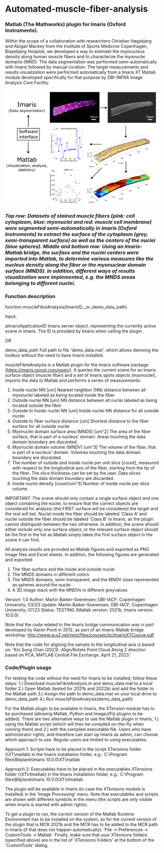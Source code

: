 #  Automated-muscle-fiber-analysis
### Matlab (The Mathworks) plugin for Imaris (Oxford Instruments).
Within the scope of a collaboration with researchers Christian Høgsbjerg and Abigail Mackey from the Institute of Sports Medicine Copenhagen, Bispebjerg Hospital, we developed a way to estimate the myonucleus density along human muscle fibers and to characterize the myonuclei domains (MND). The data segmentation was performed semi-automatically with Imaris followed by manual curation. The target measurements and results visualization were performed automatically from a Imaris XT Matlab module developed specifically for that purpose by DBI-INFRA Image Analysis Core Facility. 

![Analysis workflow demo](demo_process__230504.png)
### *Top row: Datasets of stained muscle fibers (pink: cell cytoplasm, blue: myonuclei and red: muscle cell membrane) were segmented semi-automatically in Imaris (Oxford Instruments) to extract the surface of the cytoplasm (grey, semi-transparent surface) as well as the centers of the nuclei (blue spheres). Middle and bottom row: Using an Imaris-Matlab bridge, the surface and the nuclei centers were imported into Matlab, to determine various measures like the nucleus density along the fiber or the myonuclear domain surface (MNDS). In addition, different ways of results visualization were implemented, e.g. the MNDS areas belonging to different nuclei.*


### Function description
function muscleFibreAnalysis(ImarisID__or_demo_data_path)

Input:

aImarisApplicationID        Imaris server object, representing the
                            currently active scene in Imaris. 
                            The ID is provided by Imaris when calling 
                            the plugin.

OR

demo_data_path              Full path to file 'demo_data.mat', which
                            allows demoing the toolbox without the need
                            to have Imaris installed.


muscleFibreAnalysis is a Matlab plugin for the Imaris software package 
  (https://imaris.oxinst.com/open/). It queries the current scene for an
  Imaris surface object (muscle fiber) and a set of Imaris spots objects
  (myonuclei), imports the data to Matlab and performs a series of 
  measurements:

1. Inside nuclei NN [um]
   Nearest neighbor (NN) distance between all myonuclei labeled as 
   being located inside the fiber
2. Outside nuclei NN [um] 
   NN distance between all nuclei labeled as being located outside 
   the fiber
3. Outside to Inside nuclei NN [um]
   Inside nuclei NN distance for all outside nuclei
4. Outside to fiber surface distance [um]
   Shortest distance to the fiber surface for all outside nuclei
5. Myonuclei domain surface area (MNDS) [um^2]
   The area of the fiber surface, that is part of a nucleus' domain.
   Areas touching the data domain boundary are discarded.
6. Myonuclei domain volume (MNDV) [um^3]
   The volume of the fiber, that is part of a nucleus' domain. Volumes
   touching the data domain boundary are discarded.
7. The number of outside and inside nuclei per unit slice [count],
   measured with respect to the longitudinal axis of the fiber, 
   starting from the tip of the fiber. The slice thickness can be set 
   by the user. Data slices touching the data domain boundary are 
   discarded. 
8. Inside nuclei density [count/um^3] 
   Number of inside nuclei per slice volume.

IMPORTANT: The scene should only contain a single surface object and
one object containing the nuclei, to ensure that the correct objects 
are considered for analysis (the FIRST surface will be considered the 
target and the rest will be).
Nuclei inside the fiber should be labeled 'Class A' and nuclei outside 
the fiber should be labeled 'Class B' in Imaris, as the
plugin cannot distinguish between the two otherwise. In addition, the 
scene should either include only one surface object, or the relevant 
surface object should be the first in the list as Matlab simply takes 
the first surface object in the scene it can find.


All analysis results are provided as Matlab figures and exported as PNG 
image files and Excel sheets. In addition, the following figures are 
generated and exported:

1. The fiber surface and the inside and outside nuclei
2. The MNDS domains in different colors
3. The MNDS domains, semi-transparent, and the MNDV sizes represented
   as spheres around the nuclei
4. A 3D image stack with the MNDVs in different greyvalues

Version: 1.0
Author: Martin Baiker-Soerensen; DBI-IACF; Copenhagen University; 03/23
Update: Martin Baiker-Soerensen; DBI-IACF; Copenhagen University; 07/23
Status: TESTING (Matlab version: 2021b, Imaris version: 10.0.0)

Note that the code related to the Imaris bridge communication was in part developed by Aaron Ponti in 2012, as part of an Imaris-Matlab bridge workshop: http://www.scs2.net/next/files/courses/iic/ImarisXTCourse.pdf

Note that the code for aligning the sample to the longitudinal axis is based on: 'Kin Sung Chan (2023). Align/Rotate Point Cloud Along Z direction based on PCA, MATLAB Central File Exchange. April 21, 2023.'


### Code/Plugin usage
For testing the code without the need for Imaris to be installed, follow these steps:
1.) Download muscleFibreAnalysis.m and demo_data.mat to a local folder
2.) Open Matlab (tested for 2021b and 2022b) and add the folder to the Matlab path
3.) Assign the path to demo_data.mat on your local drive to demo_data_path
4.) Run muscleFibreAnalysis(demo_data_path)

For the Matlab plugin to be available in Imaris, the XTension module has to be purchased (allowing Matlab, Python and ImageJ/Fiji plugins to be added). There are two alternative ways to use the Matlab plugin in Imaris, 1.) using the Matlab script (which will then be compiled on-the-fly when running them) and 2.) with the compiled executable file. Users who have administrator rights, and therefore can start up Imaris as admin, can choose which approach to use. Regular users are limited to using executables.

Approach 1:
Scripts have to be placed in the script XTensions folder (\XT\matlab) in the Imaris installation folder, e.g.:
C:\Program files\Bitplane\Imaris 10.0.0\XT\matlab

Approach 2:
Executables have to be placed in the executables XTensions folder (\XT\rtmatlab) in the Imaris installation folder, e.g.:
C:\Program files\Bitplane\Imaris 10.0.0\XT\rtmatlab

The plugin will be available in Imaris (in case the XTensions module is installed) in the 'Image Processing' menu. Note that executables and scripts are shown with different symbols in the menu (the scripts are only visible when Imaris is started with admin rights).

To get a plugin to run, the correct version of the Matlab Runtime Environment has to be installed on the system, so for the current version of the plugin that is MCR 2021b and the MCR has to be added to the MCR path in Imaris (if that does not happen automatically): 'File -> Preferences -> CustomTools -> Matlab'. Finally, make sure that your XTensions folders (specified above) are in the list of 'XTensions Folders' at the bottom of the 'CustomTools' dialog.











